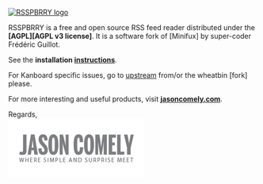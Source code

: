[![RSSPBRRY logo][logo-rsspbrry]][RSSPBRRY]

RSSPBRRY is a free and open source RSS feed reader distributed under the **[AGPL][AGPL v3 license]**. It is a software fork of [Minifux] by super-coder Frédéric Guillot.  

See the **installation [instructions]**.

For Kanboard specific issues, go to [upstream] from/or the wheatbin [fork] please.

For more interesting and useful products, visit **[jasoncomely.com][jasoncomely]**.

Regards,  
[![Jason Comely's logo][logo-jc]][jasoncomely]




[RSSPBRRY]: http://www.rsspbrry.com
[Kanboard]: http://miniflux.net
[jasoncomely]: http://jasoncomely.com

[logo-rsspbrry]: wheatbin-logo.png
[logo-jc]: JASONCOMELYconcepts-logo.png

[instructions]: RSSPBRRY-INSTALL.md
[upstream]: //github.com/fguillot/miniflux


